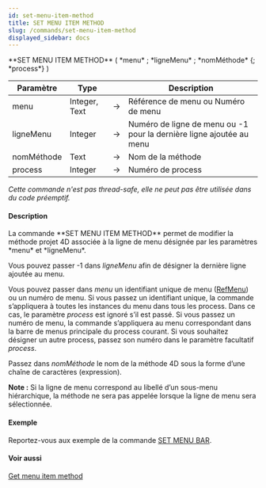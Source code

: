 ```yaml
---
id: set-menu-item-method
title: SET MENU ITEM METHOD
slug: /commands/set-menu-item-method
displayed_sidebar: docs
---
```


<!--REF #_command_.SET MENU ITEM METHOD.Syntax-->**SET MENU ITEM METHOD** ( *menu* ; *ligneMenu* ; *nomMéthode* {; *process*} )<!-- END REF-->
<!--REF #_command_.SET MENU ITEM METHOD.Params-->
| Paramètre | Type |  | Description |
| --- | --- | --- | --- |
| menu | Integer, Text | &#8594;  | Référence de menu ou Numéro de menu |
| ligneMenu | Integer | &#8594;  | Numéro de ligne de menu ou -1 pour la dernière ligne ajoutée au menu |
| nomMéthode | Text | &#8594;  | Nom de la méthode |
| process | Integer | &#8594;  | Numéro de process |

<!-- END REF-->

*Cette commande n'est pas thread-safe, elle ne peut pas être utilisée dans du code préemptif.*


#### Description 

<!--REF #_command_.SET MENU ITEM METHOD.Summary-->La commande **SET MENU ITEM METHOD** permet de modifier la méthode projet 4D associée à la ligne de menu désignée par les paramètres *menu* et *ligneMenu*.<!-- END REF-->  
Vous pouvez passer -1 dans *ligneMenu* afin de désigner la dernière ligne ajoutée au menu.

Vous pouvez passer dans *menu* un identifiant unique de menu ([RefMenu](# "Référence unique de menu (16 caractères alphanumériques)")) ou un numéro de menu. Si vous passez un identifiant unique, la commande s’appliquera à toutes les instances du menu dans tous les process. Dans ce cas, le paramètre *process* est ignoré s’il est passé. Si vous passez un numéro de menu, la commande s’appliquera au menu correspondant dans la barre de menus principale du process courant. Si vous souhaitez désigner un autre process, passez son numéro dans le paramètre facultatif *process*.

Passez dans *nomMéthode* le nom de la méthode 4D sous la forme d’une chaîne de caractères (expression).

**Note :** Si la ligne de menu correspond au libellé d’un sous-menu hiérarchique, la méthode ne sera pas appelée lorsque la ligne de menu sera sélectionnée.

#### Exemple 

Reportez-vous aux exemple de la commande [SET MENU BAR](set-menu-bar.md). 

#### Voir aussi 

[Get menu item method](get-menu-item-method.md)  